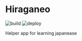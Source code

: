 # Hiraganeo
![build](https://github.com/adambog/hiraganeo/workflows/build/badge.svg)
![deploy](https://github.com/adambog/hiraganeo/workflows/deploy/badge.svg)

Helper app for learning japanease
